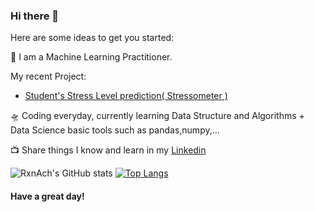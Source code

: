 ### Hi there 👋




Here are some ideas to get you started:

🎤 I am a Machine Learning Practitioner. 
   
   
 My recent Project:
   -  [ Student's Stress Level prediction( Stressometer ) ](https://github.com/Chhabii/Stressometer)

🛸 Coding everyday, currently learning Data Structure and Algorithms + Data Science basic tools such as pandas,numpy,...


<!-- 💬 Actively writing blogs Check it Out!  -->

📺 Share things I know and learn in my [Linkedin](https://www.linkedin.com/in/chhabi-acharya-95747a19a/)



![RxnAch's GitHub stats](https://github-readme-stats.vercel.app/api?username=Chhabii&show_icons=true&theme=radical)
                     [![Top Langs](https://github-readme-stats.vercel.app/api/top-langs/?username=Chhabii&langs_count=8)](https://github.com/Chhabii/github-readme-stats)




#### Have a great day!
